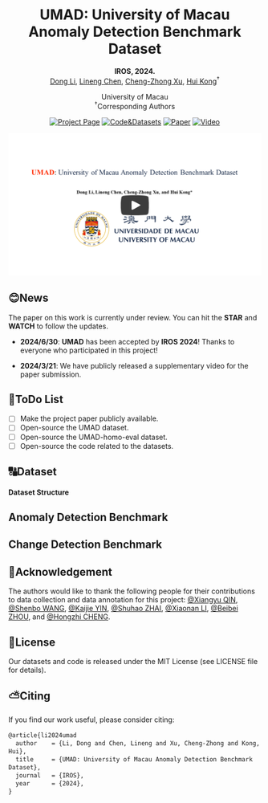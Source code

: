 <div align="center">
    <h1>UMAD: University of Macau Anomaly Detection Benchmark Dataset</h2>
    <strong>IROS, 2024.</strong>
    <br>
        <a href="https://scholar.google.com/citations?user=NlsqUHcAAAAJ&hl=en" target="_blank">Dong Li</a>,
        <a href="https://scholar.google.com/citations?user=Fg01Yv0AAAAJ&hl=en&oi=ao" target="_blank">Lineng Chen</a>,
        <a href="https://scholar.google.com/citations?user=XsBBTUgAAAAJ&hl=en" target="_blank">Cheng-Zhong Xu</a>,
        <a href="https://scholar.google.com/citations?user=Glqv2ooAAAAJ&hl=en&oi=sra" target="_blank">Hui Kong</a><sup>†</sup>
    <p>
        <h45>
            University of Macau
            <br>
        </h5>
        <sup>†</sup>Corresponding Authors
    </p>
    <a href='https://doongli.github.io/umad/'><img src='https://img.shields.io/badge/Website-UMAD-blue' alt='Project Page'></a>
    <a href='https://github.com/IMRL/UMAD'><img src='https://img.shields.io/badge/Code%26Dataset-UMAD-green' alt='Code&Datasets'></a>
    <a href=""><img alt="Paper" src="https://img.shields.io/badge/Paper-arXiv-8A2BE2"/></a>
    <a href="https://www.youtube.com/watch?v=xORb4H-AyNw"><img alt="Video" src="https://img.shields.io/badge/Video-Youtube-red"/></a>
</div>




[![UMAD: University of Macau Anomaly Detection Benchmark Dataset](https://github.com/DoongLi/UMAD/blob/main/IMG/1.png)](https://www.youtube.com/watch?v=xORb4H-AyNw "UMAD: University of Macau Anomaly Detection Benchmark Dataset")

## 😊News

The paper on this work is currently under review. You can hit the **STAR** and **WATCH** to follow the updates.

- **2024/6/30**: **UMAD** has been accepted by **IROS 2024**! Thanks to everyone who participated in this project!

- **2024/3/21**: We have publicly released a supplementary video for the paper submission.

## 📝ToDo List

- [ ] Make the project paper publicly available.
- [ ] Open-source the UMAD dataset.
- [ ] Open-source the UMAD-homo-eval dataset.
- [ ] Open-source the code related to the datasets.

## 🔠Dataset

#### Dataset Structure

## Anomaly Detection Benchmark

## Change Detection Benchmark

## 💖Acknowledgement

The authors would like to thank the following people for their contributions to data collection and data annotation for this project: [@Xiangyu QIN](https://github.com/carter-qin), [@Shenbo WANG](https://github.com/20191864135), [@Kaijie YIN](https://github.com/exaids66), [@Shuhao ZHAI](https://github.com/LynnZoe), [@Xiaonan LI](https://github.com/12mango), [@Beibei ZHOU](https://github.com/zbb9999), and [@Hongzhi CHENG](https://github.com/chenghz).

## 📰License

Our datasets and code is released under the MIT License (see LICENSE file for details).

## ⛅️Citing

If you find our work useful, please consider citing:


```
@article{li2024umad
  author    = {Li, Dong and Chen, Lineng and Xu, Cheng-Zhong and Kong, Hui},
  title     = {UMAD: University of Macau Anomaly Detection Benchmark Dataset},
  journal   = {IROS},
  year      = {2024},
}
```
